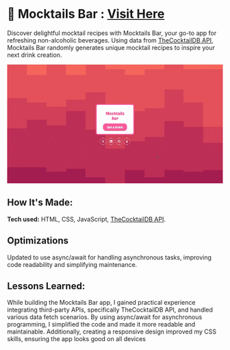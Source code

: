 # 🍹 Mocktails Bar : [Visit Here](https://mocktails-bar.netlify.app/)
Discover delightful mocktail recipes with Mocktails Bar, your go-to app for refreshing non-alcoholic beverages. Using data from [TheCocktailDB API](https://www.thecocktaildb.com/), Mocktails Bar randomly generates unique mocktail recipes to inspire your next drink creation.

![alt tag](assets/img/preview.gif)

## How It's Made:

**Tech used:** HTML, CSS, JavaScript, [TheCocktailDB API](https://www.thecocktaildb.com/).

## Optimizations
Updated to use async/await for handling asynchronous tasks, improving code readability and simplifying maintenance.

## Lessons Learned:
While building the Mocktails Bar app, I gained practical experience integrating third-party APIs, specifically TheCocktailDB API, and handled various data fetch scenarios. By using async/await for asynchronous programming, I simplified the code and made it more readable and maintainable. Additionally, creating a responsive design improved my CSS skills, ensuring the app looks good on all devices


